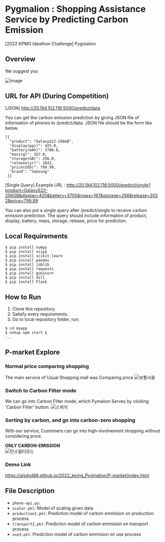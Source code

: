 # Pygmalion : Shopping Assistance Service by Predicting Carbon Emission

[2022 KPMG Ideathon Challenge] Pygmalion

## Overview
We suggest you 

![image](https://user-images.githubusercontent.com/80660346/154846724-b391d8fb-a289-4117-8c48-8be83b2b007f.png)

## URL for API (During Competition)

[JSON]
http://20.194.102.116:5000/predict/data

You can get the carbon emission prediction by giving JSON file of information of phones to /predict/data.
JSON file should be the form like below.
  ```shell
  [{
    "product": "GalaxyS22-256GB",
    "display(ppi)": 425.0,
    "battery(mAh)": 3700.0,
    "mass(g)": 167.0,
    "storage(GB)": 256.0,
    "release(yr)": 2022,
    "price(USD)": 799.99,
    "brand": "Samsung"
   }]
   ```
  
[Single Query] 
Example URL : http://20.194.102.116:5000/predict/single?product=GalaxyS22-256GB&display=425&battery=3700&mass=167&storage=256&release=2022&price=799.99

You can also put a single query after /predict/single to receive carbon emission prediction.
The query should include information of product, display, battery, mass, storage, release, price for prediction.

## Local Requirements
  ```shell
  $ pip install numpy
  $ pip install scipy
  $ pip install scikit-learn
  $ pip install pandas
  $ pip install joblib
  $ pip install requests
  $ pip install gunicorn
  $ pip install dill
  $ pip install Flask
  ```
  
## How to Run
1. Clone this repository.
2. Satisfy every requirements.
3. Go to local repository folder, run:
  ```shell
  $ cd myapp
  $ nohup npm start &
  ...
  ```
 
## P-market Explore
### Normal price comparing shopping
The main service of Usual Shopping mall was Comparing price 
![보통사용](https://user-images.githubusercontent.com/80660346/154839034-cbbb795d-a538-4ef8-96b9-9f26ae5c8a2c.gif)
### Switch to Carbon Filter mode
We can go into Carbon Filter mode, which Pymalion Serves by clicking 'Carbon Filter' button.
![스위치](https://user-images.githubusercontent.com/80660346/154839039-722ff9a2-27fe-4f0d-bf6e-d859329ebc98.gif)
### Sorting by carbon, and go into carbon-zero shopping
With our service, Customers can go into high-involvement shopping without considering price.

<strong> ONLY CARBON-EMISSION </strong><br>
![탄소필터모드](https://user-images.githubusercontent.com/80660346/154839070-6cee7228-f901-4253-a327-c5023dcb04d0.gif)
### Demo Link
https://alsdyd98.github.io/2022_kpmg_Pygmalion/P-market/index.html

## File Description
- `phone-api.py`: 
- `scaler.pkl`: Model of scaling given data
- `production1.pkl`: Prediction model of carbon emmision on production process
- `transport2.pkl`: Prediction model of carbon emmision on transport process
- `use3.pkl`: Prediction model of carbon emmision on use process

